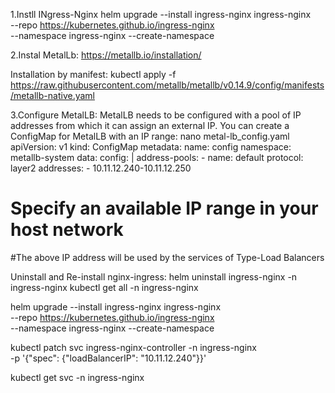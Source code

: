 1.Instll INgress-Nginx
helm upgrade --install ingress-nginx ingress-nginx \
  --repo https://kubernetes.github.io/ingress-nginx \
  --namespace ingress-nginx --create-namespace

2.Instal MetalLb:
https://metallb.io/installation/

Installation by manifest:
    kubectl apply -f https://raw.githubusercontent.com/metallb/metallb/v0.14.9/config/manifests/metallb-native.yaml

3.Configure MetalLB: MetalLB needs to be configured with a pool of IP addresses from which it can assign an external IP. You can create a ConfigMap for MetalLB with an IP range:
nano metal-lb_config.yaml 
apiVersion: v1
kind: ConfigMap
metadata:
  name: config
  namespace: metallb-system
data:
  config: |
    address-pools:
    - name: default
      protocol: layer2
      addresses:
      - 10.11.12.240-10.11.12.250  
# Specify an available IP range in your host network
#The above IP address will be used by the services of Type-Load Balancers


Uninstall and Re-install nginx-ingress:
helm uninstall ingress-nginx -n ingress-nginx
kubectl get all -n ingress-nginx

helm upgrade --install ingress-nginx ingress-nginx \
  --repo https://kubernetes.github.io/ingress-nginx \
  --namespace ingress-nginx --create-namespace

kubectl patch svc ingress-nginx-controller -n ingress-nginx \
  -p '{"spec": {"loadBalancerIP": "10.11.12.240"}}'

kubectl get svc -n ingress-nginx

